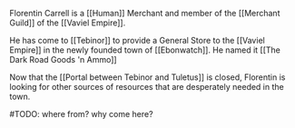 Florentin Carrell is a [[Human]] Merchant and member of the [[Merchant Guild]] of the [[Vaviel Empire]].

He has come to [[Tebinor]] to provide a General Store to the [[Vaviel Empire]] in the newly founded town of [[Ebonwatch]]. He named it [[The Dark Road Goods 'n Ammo]]

Now that the [[Portal between Tebinor and Tuletus]] is closed, Florentin is looking for other sources of resources that are desperately needed in the town.

#TODO: where from? why come here?